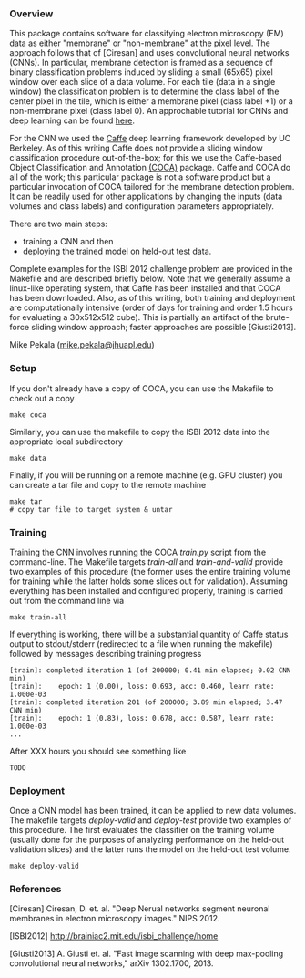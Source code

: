 ### Overview

This package contains software for classifying electron microscopy (EM) data as either "membrane" or "non-membrane" at the pixel level.  The approach follows that of [Ciresan] and uses convolutional neural networks (CNNs).
In particular, membrane detection is framed as a sequence of binary classification problems induced by sliding a small (65x65) pixel window over each slice of a data volume.
For each tile (data in a single window) the classification problem is to determine the class label of the center pixel in the tile, which is either a membrane pixel (class label +1) or a non-membrane pixel (class label 0).
An approchable tutorial for CNNs and deep learning can be found [here](http://deeplearning.net/tutorial/lenet.html).

For the CNN we used the [Caffe](http://caffe.berkeleyvision.org/) deep learning framework developed by UC Berkeley.  As of this writing Caffe does not provide a sliding window classification procedure out-of-the-box; for this we use the Caffe-based Object Classification and Annotation [(COCA)](https://github.com/iscoe/coca) package.  Caffe and COCA do all of the work; this particular package is not a software product but a particular invocation of COCA tailored for the membrane detection problem. It can be readily used for other applications by changing the inputs (data volumes and class labels) and configuration parameters appropriately.

There are two main steps:
- training a CNN and then 
- deploying the trained model on held-out test data. 

Complete examples for the ISBI 2012 challenge problem are provided in the Makefile and are described briefly below.  Note that we generally assume a linux-like operating system, that Caffe has been installed and that COCA has been downloaded.
Also, as of this writing, both training and deployment are computationally intensive (order of days for training and order 1.5 hours for evaluating a 30x512x512 cube).  This is partially an artifact of the brute-force sliding window approach; faster approaches are possible [Giusti2013].

Mike Pekala (mike.pekala@jhuapl.edu)


### Setup

If you don't already have a copy of COCA, you can use the Makefile to check out a copy

    make coca

Similarly, you can use the makefile to copy the ISBI 2012 data into the appropriate local subdirectory

    make data

Finally, if you will be running on a remote machine (e.g. GPU cluster) you can create a tar file and copy to the remote machine

    make tar
    # copy tar file to target system & untar 


### Training
Training the CNN involves running the COCA *train.py* script from the command-line.  The Makefile targets *train-all* and *train-and-valid* provide two examples of this procedure (the former uses the entire training volume for training while the latter holds some slices out for validation).  Assuming everything has been installed and configured properly, training is carried out from the command line via

    make train-all

If everything is working, there will be a substantial quantity of Caffe status output to stdout/stderr (redirected to a file when running the makefile) followed by messages describing training progress

    [train]: completed iteration 1 (of 200000; 0.41 min elapsed; 0.02 CNN min)
    [train]:    epoch: 1 (0.00), loss: 0.693, acc: 0.460, learn rate: 1.000e-03
    [train]: completed iteration 201 (of 200000; 3.89 min elapsed; 3.47 CNN min)
    [train]:    epoch: 1 (0.83), loss: 0.678, acc: 0.587, learn rate: 1.000e-03
	...

After XXX hours you should see something like

    TODO


### Deployment
Once a CNN model has been trained, it can be applied to new data volumes.  The makefile targets *deploy-valid* and *deploy-test* provide two examples of this procedure.  The first evaluates the classifier on the training volume (usually done for the purposes of analyzing performance on the held-out validation slices) and the latter runs the model on the held-out test volume.

    make deploy-valid




### References
[Ciresan] Ciresan, D. et. al. "Deep Nerual networks segment neuronal membranes in electron microscopy images." NIPS 2012.

[ISBI2012] http://brainiac2.mit.edu/isbi_challenge/home

[Giusti2013] A. Giusti et. al. "Fast image scanning with deep max-pooling convolutional neural networks," arXiv 1302.1700, 2013.
